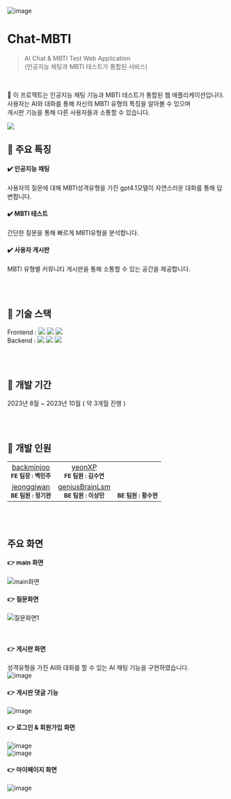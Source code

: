 ![image](https://github.com/user-attachments/assets/eff755f3-c200-4d4a-9b0a-05864a3b9a3e)
# Chat-MBTI
> AI Chat & MBTI Test Web Application <br/>(인공지능 채팅과 MBTI 테스트가 통합된 서비스)

</br>

:pushpin: 이 프로젝트는 인공지능 채팅 기능과 MBTI 테스트가 통합된 웹 애플리케이션입니다. <br/>
사용자는 AI와 대화를 통해 자신의 MBTI 유형의 특징을 알아볼 수 있으며<br/>
게시판 기능을 통해 다른 사용자들과 소통할 수 있습니다.

![](../header.png)

## :star2: 주요 특징

#### :heavy_check_mark: 인공지능 채팅 </br>
사용자의 질문에 대해 MBTI성격유형을 가진 gpt4.1모델이 자연스러운 대화를 통해 답변합니다.<br/>
#### :heavy_check_mark: MBTI 테스트</br>
간단한 질문을 통해 빠르게 MBTI유형을 분석합니다.<br/>
#### :heavy_check_mark: 사용자 게시판 </br>
MBTI 유형별 커뮤니티 게시판을 통해 소통할 수 있는 공간을 제공합니다.

</br>
</br>


## :wrench: 기술 스택

Frontend : <img src="https://img.shields.io/badge/HTML-E34F26?style=flat&logo=Java&logoColor=white" />
<img src="https://img.shields.io/badge/CSS3-1572B6?style=flat&logo=Java&logoColor=white" />
<img src="https://img.shields.io/badge/JavaScript-F7DF1E?style=flat&logo=Java&logoColor=white" /> </br>
Backend : <img src="https://img.shields.io/badge/Spring-6DB33F?style=flat&logo=Java&logoColor=white" />
<img src="https://img.shields.io/badge/Java-1E8CBE?style=flat&logo=Java&logoColor=white" />
<img src="https://img.shields.io/badge/MySQL-4479A1?style=flat&logo=Java&logoColor=white" />


</br>
</br>

## :calendar: 개발 기간

2023년 8월 ~ 2023년 10월 ( 약 3개월 진행 )

</br>
</br>


## :busts_in_silhouette: 개발 인원


<!-- 첫 번째 테이블 -->
<table>
  <tbody>
    <tr>
      <td align="center">
        <a href="https://github.com/backminjoo">backminjoo</a><br /><sub><b>FE 팀장 : 백민주 </b></sub></a><br />
      </td>
      <td align="center">
        <a href="https://github.com/yeonXP">yeonXP</a><br /><sub><b>FE 팀원 : 김수연 </b></sub></a><br />
      </td>
    </tr>
    <tr>
      <td align="center">
        <a href="https://github.com/jeonggiwan">jeonggiwan</a><br /><sub><b>BE 팀원 : 정기완 </b></sub></a><br />
      </td>
      <td align="center">
        <a href="https://github.com/geniusBrainLsm">geniusBrainLsm</a><br /><sub><b>BE 팀원 : 이상민</b></sub></a><br />
      </td>
      <td align="center">
       <a href="#"></a><br /><sub><b>BE 팀원 : 황수현</b></sub></a><br />
      </td>
    </tr>
  </tbody>
</table>

</br>
</br>


## 주요 화면

#### :point_right: main 화면 
![main화면](https://github.com/backminjoo/MBTI_test_pri/assets/72775295/2a595f47-5b55-458c-a756-6dc2f204a3fe) </br>

#### :point_right: 질문화면

![질문화면1](https://github.com/backminjoo/MBTI_test_pri/assets/72775295/948169c0-995f-4c3c-86e6-072803049986)

</br>

#### :point_right: 게시판 화면
성격유형을 가진 AI와 대화를 할 수 있는 AI 채팅 기능을 구현하였습니다.</br>
![image](https://github.com/user-attachments/assets/5a99526d-3b81-4a28-ae89-c8bf3f38db92)
</br>

#### :point_right: 게시판 댓글 기능
![image](https://github.com/user-attachments/assets/634f412c-6a32-4ae1-a9c5-d3add562f245)
</br>

#### :point_right: 로그인 & 회원가입 화면
![image](https://github.com/user-attachments/assets/a63d66e8-077c-468b-ad0e-355ea467688e)
</br>
![image](https://github.com/user-attachments/assets/41ebad85-5bf8-44a6-affc-1c30bbb9b713)

#### :point_right: 마이페이지 화면
![image](https://github.com/user-attachments/assets/e47fd9d5-3940-4b04-9a61-5d4b5bb3d543)
</br>




